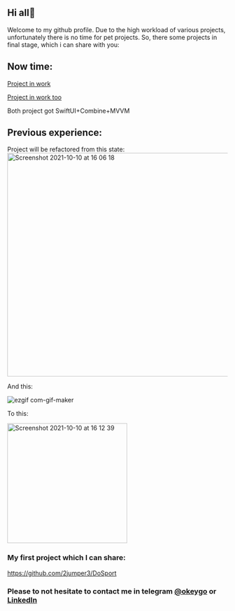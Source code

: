 ## Hi all👋
Welcome to my github profile. Due to the high workload of various projects, unfortunately there is no time for pet projects. So, there some projects in final stage, which i can share with you:
## Now time:

[Project in work](https://testflight.apple.com/join/TEyHDONC)

[Project in work too](https://alfabit.org/en/wallet)

Both project got SwiftUI+Combine+MVVM

## Previous experience: 

Project will be refactored from this state:  
<img width="511" alt="Screenshot 2021-10-10 at 16 06 18" src="https://user-images.githubusercontent.com/45697468/136697057-7e18ed9b-b52e-48b0-ad76-8a9ebdbef4ba.png"> 

And this:

![ezgif com-gif-maker](https://user-images.githubusercontent.com/45697468/136697794-560de176-0d51-4886-a54f-4ac9d593bf4c.gif)


To this: 

<img width="274" alt="Screenshot 2021-10-10 at 16 12 39" src="https://user-images.githubusercontent.com/45697468/136697567-91928106-2f7b-4869-957d-61b835f46242.png">


### My first project which I can share: 
https://github.com/2jumper3/DoSport 

### Please to not hesitate to contact me in telegram [@okeygo](https://t.me/okeygo) or [LinkedIn](https://www.linkedin.com/in/sergey-udalov/)

<!--
**2jumper3/2jumper3** is a ✨ _special_ ✨ repository because its `README.md` (this file) appears on your GitHub profile.

Here are some ideas to get you started:

- 🔭 I’m currently working on ...
- 🌱 I’m currently learning ...
- 👯 I’m looking to collaborate on ...
- 🤔 I’m looking for help with ...
- 💬 Ask me about ...
- 📫 How to reach me: ...
- 😄 Pronouns: ...
- ⚡ Fun fact: ...
-->
